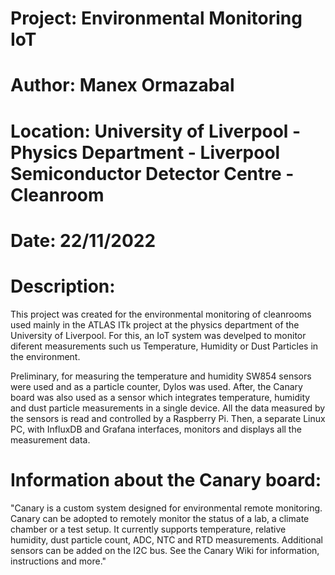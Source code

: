 # Project: Environmental Monitoring IoT
# Author: Manex Ormazabal
# Location: University of Liverpool - Physics Department - Liverpool Semiconductor Detector Centre - Cleanroom
# Date: 22/11/2022
# Description:
This project was created for the environmental monitoring of cleanrooms used mainly in the ATLAS ITk project at the physics department of the University of Liverpool. For this, an IoT system was develped to monitor diferent measurements such us Temperature, Humidity or Dust Particles in the environment.

Preliminary, for measuring the temperature and humidity SW854 sensors were used and as a particle counter, Dylos was used.
After, the Canary board was also used as a sensor which integrates temperature, humidity and dust particle measurements in a single device.
All the data measured by the sensors is read and controlled by a Raspberry Pi. Then, a separate Linux PC, with InfluxDB and Grafana interfaces, monitors and displays all the measurement data.

# Information about the Canary board:
"Canary is a custom system designed for environmental remote monitoring.
Canary can be adopted to remotely monitor the status of a lab, a climate chamber or a test setup.
It currently supports temperature, relative humidity, dust particle count, ADC, NTC and RTD measurements. Additional sensors can be added on the I2C bus.
See the Canary Wiki for information, instructions and more."

